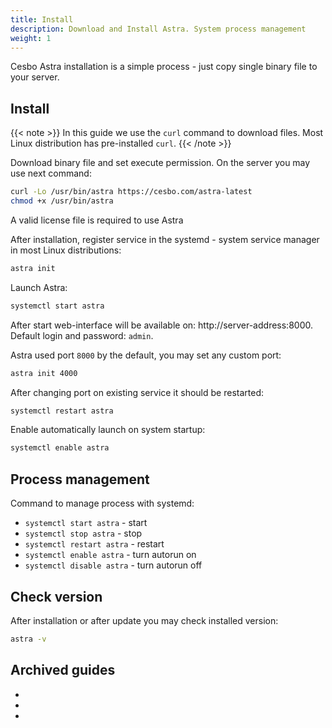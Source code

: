 ```yaml
---
title: Install
description: Download and Install Astra. System process management
weight: 1
---
```


Cesbo Astra installation is a simple process - just copy single binary file to your server.

## Install

{{< note >}}
In this guide we use the `curl` command to download files.
Most Linux distribution has pre-installed `curl`.
{{< /note >}}

Download binary file and set execute permission. On the server you may use next command:

```sh
curl -Lo /usr/bin/astra https://cesbo.com/astra-latest
chmod +x /usr/bin/astra
```

A valid license file is required to use Astra [](astra/quick-start/license)

After installation, register service in the systemd - system service manager in most Linux distributions:

```sh
astra init
```

Launch Astra:

```sh
systemctl start astra
```

After start web-interface will be available on: http://server-address:8000.
Default login and password: `admin`.

Astra used port `8000` by the default, you may set any custom port:

```sh
astra init 4000
```

After changing port on existing service it should be restarted:

```sh
systemctl restart astra
```

Enable automatically launch on system startup:

```sh
systemctl enable astra
```

## Process management

Command to manage process with systemd:

- `systemctl start astra` - start
- `systemctl stop astra` - stop
- `systemctl restart astra` - restart
- `systemctl enable astra` - turn autorun on
- `systemctl disable astra` - turn autorun off

## Check version

After installation or after update you may check installed version:

```sh
astra -v
```

## Archived guides

- [](astra/quick-start/archive/firewalld)
- [](astra/quick-start/archive/init-d)
- [](astra/quick-start/archive/monit)
